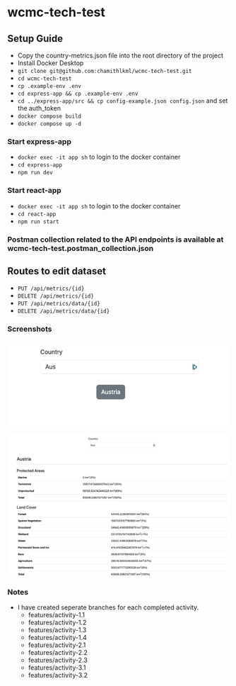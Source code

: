 # wcmc-tech-test

## Setup Guide

- Copy the country-metrics.json file into the root directory of the project
- Install Docker Desktop
- `git clone git@github.com:chamithlkml/wcmc-tech-test.git`
- `cd wcmc-tech-test`
- `cp .example-env .env`
- `cd express-app && cp .example-env .env`
- `cd ../express-app/src && cp config-example.json config.json` and set the auth_token
- `docker compose build`
- `docker compose up -d`

### Start express-app

- `docker exec -it app sh` to login to the docker container
- `cd express-app`
- `npm run dev`

### Start react-app

- `docker exec -it app sh` to login to the docker container
- `cd react-app`
- `npm run start`

### Postman collection related to the API endpoints is available at wcmc-tech-test.postman_collection.json

## Routes to edit dataset

- `PUT /api/metrics/{id}`
- `DELETE /api/metrics/{id}`
- `PUT /api/metrics/data/{id}`
- `DELETE /api/metrics/data/{id}`

### Screenshots

![Countries](./screenshots/country-list.png)

![Metrics](./screenshots/metrics-page.png)

### Notes

- I have created seperate branches for each completed activity.
  - features/activity-1.1
  - features/activity-1.2
  - features/activity-1.3
  - features/activity-1.4
  - features/activity-2.1
  - features/activity-2.2
  - features/activity-2.3
  - features/activity-3.1
  - features/activity-3.2
  